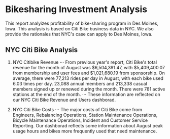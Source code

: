 # Bikesharing Investment Analysis

This report analyizes profitability of bike-sharing program in Des Moines, Iowa. This analysis is based on Citi Bike business data in NYC. We also provide the rationales that NYC's case can apply to Des Moines, Iowa.

## NYC Citi Bike Analysis

1. NYC Citibike Revenue
⋅⋅⋅ From previous year's report, Citi Bike's total revenue for the month of August was $6,504,391.47, with $5,409,400.07 from membership and user fees and $1,021,680.19 from sponsorship. On average, there were 77,213 rides per day in August, with each bike used 6.03 times per day. 23,088 annual members and 213,338 casual members signed up or renewed during the month. There were 781 active stations at the end of the month. 
⋅⋅⋅ These information are reflected on our NYC Citi Bike Revenue and Users dashborad.

2. NYC Citi Bike Costs
⋅⋅⋅ The major costs of Citi Bike come from Engineers, Rebalancing Operations, Station Maintenance Operations, Bicycle Maintenance Operations, Incident and Customer Service Reporting. Our dashborad reflects some information about August peak usage hours and bikes more frequently used that need maintenance.



